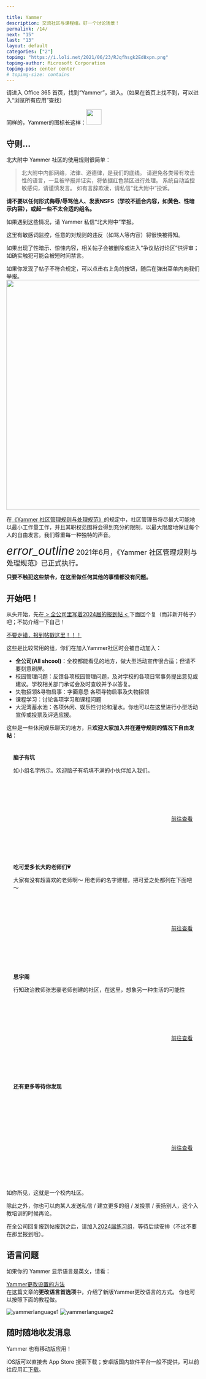 ```yaml
---

title: Yammer
description: 交流社区与课程组。好一个讨论场景！
permalink: /14/
next: "15"
last: "13"
layout: default
categories: ["2"]
topimg: "https://i.loli.net/2021/06/23/RJqfhsgk2Ed8xpn.png"
topimg-author: Microsoft Corporation
topimg-pos: center center
# topimg-size: contains
---
```


<script>
	document.addEventListener('DOMContentLoaded', function () {
	    const elems = document.querySelectorAll('img');
	    const instances = M.Materialbox.init(elems);
	    if (!IsPC()) {
	      document.querySelector('#mobile-hint').removeAttribute('hidden');
	    }
	  });
</script>
请进入 Office 365 首页，找到“Yammer”，进入。（如果在首页上找不到，可以进入“浏览所有应用”查找）

同样的，Yammer的图标长这样：<img width="40" src="../img/yammer.svg">

## 守则...

北大附中 Yammer 社区的使用规则很简单：

> 北大附中内部网络，法律、道德律，是我们的底线。 请避免各类带有攻击性的语言，一旦被举报并证实，将依据红色禁区进行处理。 系统自动监控敏感词，请谨慎发言。 如有言辞欺凌，请私信“北大附中”投诉。

**请不要以任何形式侮辱/辱骂他人、发表NSFS（学校不适合内容，如黄色、性暗示内容），或起一些不太合适的组名。**

如果遇到这些情况，请 Yammer 私信“北大附中”举报。

这里有敏感词监控，任意的对规则的违反（如骂人等内容）将很快被得知。

如果出现了性暗示、惊悚内容，相关帖子会被删除或进入“争议贴讨论区”供评审；如确实触犯可能会被短时间禁言。

如果你发现了帖子不符合规定，可以点击右上角的按钮，随后在弹出菜单内向我们举报。
<img src="https://s1.ax1x.com/2020/07/06/UFSalD.png" width="600"  class=" materialboxed">

在[《Yammer 社区管理规则与处理规范》](https://www.yuque.com/docs/share/609a58ab-3f0d-4d30-a45d-907ae6d3606d?#)的规定中，社区管理员将尽最大可能地以最小工作量工作，并且其职权范围将会得到充分的限制，以最大限度地保证每个人的自由发言。我们尊重每一种独特的声音。


<div class="card-panel flex-center accent-text">
    <i style="font-size: 30px;" class="material-icons">error_outline</i>
    <span style="font-size: 18px;">2021年6月，《Yammer 社区管理规则与处理规范》已正式执行。</span>
</div>


**只要不触犯这些禁令，在这里做任何其他的事情都没有问题。**

<!-- 啊对不起这里言辞有些激烈，不过...syl老师强调，不得不加啊-->

## 开始吧！



从头开始，先在[ > 全公司里写着2024届的报到帖 < ](https://web.yammer.com/main/threads/eyJfdHlwZSI6IlRocmVhZCIsImlkIjoiMTIyODQzMzg2MDcxNDQ5NiJ9?search=%E6%8A%A5%E5%88%B0&groupScope=eyJfdHlwZSI6Ikdyb3VwIiwiaWQiOiI2NzE2MTg4MjYyNCJ9)下面回个复（而非新开帖子）吧；不妨介绍一下自己！

<a target="_blank" href="https://web.yammer.com/main/threads/eyJfdHlwZSI6IlRocmVhZCIsImlkIjoiNzYwMTAwNTU0NTc5OTY4In0" class="pill-btn accent white-text" title="作者表示：为什么有那么多人跑到去年的报到贴以及2024届练习组报到？？？我就不信这次还能有人走错，哼(￢︿￢☆)">不要走错，报到帖戳这里！！！</a>

这些是比较常用的组，你们在加入Yammer社区时会被自动加入：

- **全公司(All shcool)**：全校都能看见的地方，做大型活动宣传很合适；但请不要刻意刷屏。
- 校园管理问题：反馈各项校园管理问题，及对学校的各项日常事务提出意见或建议。学校相关部门承诺会及时查收并予以答复。
- 失物招领&寻物启事：~~字面意思~~ 各项寻物启事及失物招领
- 课程学习：讨论各项学习和课程问题
- 大泥湾蓄水池：各项休闲、娱乐性讨论和灌水。你也可以在这里进行小型活动宣传或投票及评选应援。
<!-- - **[高中部通知](https://www.yammer.com/i.pkuschool.edu.cn/#/threads/inGroup?type=in_group&feedId=10989755&view=all)**：主要发送高中部各部门以及学校其它部门给高中学生的通知。**强烈建议加入。** -->

这些是一些休闲娱乐聊天的地方，且**欢迎大家加入并在遵守规则的情况下自由发帖**：

<style>
  .p12{
    padding: 18px;
    height: 250px;
  }
  @media screen and (max-width: 600px){
    .p12{
      height: fit-content
    }
  }
  .card-title{
    margin: 5px 0 8px
  }
  /* .group-card{
    height: 300px;
  } */
  .card-intro{
    height: 160px;
  }
  .link-btn{
    float:right;
  }
  </style>
<div class="row">
      <div class="col s12 m6 xl3 group-card">
        <div class="card-panel p12">
        <div class="card-intro">
          <h4 class="card-title">脑子有坑</h4>
          <p>如小组名字所示。欢迎脑子有坑填不满的小伙伴加入我们。</p>
        </div>
          <a href="https://web.yammer.com/main/groups/eyJfdHlwZSI6Ikdyb3VwIiwiaWQiOiIxMzI4ODM4NCJ9/all" class="link-btn pill-btn accent white-text" target="_blank">前往查看</a>
        </div>
      </div>
      <div class="col s12 m6 xl3 group-card">
        <div class="card-panel p12">
        <div class="card-intro">
          <h4 class="card-title">吃可爱多长大的老师们💗</h4>
          <p>大家有没有超喜欢的老师啊～ 用老师的名字建楼，把可爱之处都列在下面吧～</p>
        </div>
          <a href="https://web.yammer.com/main/groups/eyJfdHlwZSI6Ikdyb3VwIiwiaWQiOiIxNjgwMjEyNCJ9/all" class="link-btn pill-btn accent white-text" target="_blank">前往查看</a>
        </div>
      </div>
      <div class="col s12 m6 xl3 group-card">
        <div class="card-panel p12">
        <div class="card-intro">
          <h4 class="card-title">思宇阁</h4>
          <p>行知政治教师张志豪老师创建的社区，在这里，想象另一种生活的可能性</p>
         </div>
          <a href="https://web.yammer.com/main/groups/eyJfdHlwZSI6Ikdyb3VwIiwiaWQiOiIxNzc3Mjg4NCJ9/new" class="link-btn pill-btn accent white-text" target="_blank">前往查看</a>
        </div>
      </div>
      <div class="col s12 m6 xl3 group-card">
        <div class="card-panel p12">
        <div class="card-intro">
          <h4 class="card-title">还有更多等待你发现</h4>
          <p></p>
        </div>
          <a href="https://www.yammer.com/i.pkuschool.edu.cn/#/groups" class="link-btn pill-btn accent white-text" target="_blank">前往查看</a>
      </div>
    </div>
</div>
<!-- - [脑子有坑](https://web.yammer.com/main/groups/eyJfdHlwZSI6Ikdyb3VwIiwiaWQiOiIxMzI4ODM4NCJ9/all)：如小组名字所示。欢迎脑子有坑填不满的小伙伴加入我们。
- [吃可爱多长大的老师们💗](https://web.yammer.com/main/groups/eyJfdHlwZSI6Ikdyb3VwIiwiaWQiOiIxNjgwMjEyNCJ9/all)：大家有没有超喜欢的老师啊～ 用老师的名字建楼，把可爱之处都列在下面吧～
- [zqsg不好吗](https://web.yammer.com/main/groups/eyJfdHlwZSI6Ikdyb3VwIiwiaWQiOiIxNTk3NzEyNyJ9/all)：总体是一个爱豆安利板块\(//∇//)\
- 以及更多，等你发现。 -->

如你所见，这就是一个校内社区。

除此之外，你也可以向某人发送私信 / 建立更多的组 / 发投票 / 表扬别人，这个入教培训的时候再论。

在全公司回复报到帖报到之后，请加入[2024届练习组](https://web.yammer.com/main/groups/eyJfdHlwZSI6Ikdyb3VwIiwiaWQiOiI2NzE2MTg4MjYyNCJ9/all)，等待后续安排（不过不要在那里报到哦）。

## 语言问题

如果你的 Yammer 显示语言是英文，请看：

<a target="_blank" href="https://support.microsoft.com/zh-cn/office/%E6%96%B0%E5%A2%9E-yammer%EF%BC%9A%E6%9B%B4%E6%94%B9%E6%88%91%E7%9A%84-yammer-%E9%85%8D%E7%BD%AE%E6%96%87%E4%BB%B6%E5%92%8C%E8%AE%BE%E7%BD%AE-ab813bce-5312-4688-94ee-70018545cd3c" class="pill-btn blue darken-1 white-text">Yammer更改设置的方法</a><br />
在这篇文章的**更改语言首选项**中，介绍了新版Yammer更改语言的方式。
你也可以按照下面的教程做。

![yammerlanguage1](https://z3.ax1x.com/2021/05/27/2ir0Wq.png)
![yammerlanguage2](https://z3.ax1x.com/2021/05/27/2irwYn.png)


## 随时随地收发消息

Yammer 也有移动版应用！

iOS版可以直接去 App Store 搜索下载；安卓版国内软件平台一般不提供，可以前往应用汇[下载](http://share.appchina.com/app/com.yammer.v1)。

<!--
## 桌面客户端

体验与网页版相似，可下可不下。

### Windows 7 及以上

- [64位系统](https://go.microsoft.com/fwlink/p/?linkid=868988)
- [32位系统](https://go.microsoft.com/fwlink/p/?linkid=858591)

若不知道系统的位数，建议优先下载64位版本。如打不开则选择32位版本。

### macOS 10.9+

[下载](https://go.microsoft.com/fwlink/p/?linkid=858590) -->
